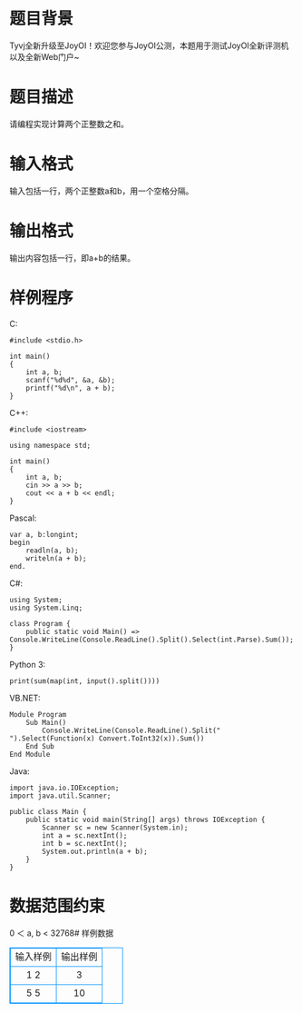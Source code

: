 # 题目背景

Tyvj全新升级至JoyOI！欢迎您参与JoyOI公测，本题用于测试JoyOI全新评测机以及全新Web门户~

# 题目描述

请编程实现计算两个正整数之和。

# 输入格式

输入包括一行，两个正整数a和b，用一个空格分隔。

# 输出格式

输出内容包括一行，即a+b的结果。

# 样例程序

C:

```
#include <stdio.h>

int main()
{
    int a, b;
    scanf("%d%d", &a, &b);
    printf("%d\n", a + b);
}
```

C++:

```
#include <iostream>

using namespace std;

int main()
{
    int a, b;
    cin >> a >> b;
    cout << a + b << endl;
}
```

Pascal:

```
var a, b:longint;
begin
    readln(a, b);
    writeln(a + b);
end.
```

C#:

```
using System;
using System.Linq;

class Program {
    public static void Main() => Console.WriteLine(Console.ReadLine().Split().Select(int.Parse).Sum());
}
```

Python 3:

```
print(sum(map(int, input().split())))
```

VB.NET:

```
Module Program
    Sub Main()
        Console.WriteLine(Console.ReadLine().Split(" ").Select(Function(x) Convert.ToInt32(x)).Sum())
    End Sub
End Module
```

Java:

```
import java.io.IOException;
import java.util.Scanner;

public class Main {
    public static void main(String[] args) throws IOException {
        Scanner sc = new Scanner(System.in);
        int a = sc.nextInt();
        int b = sc.nextInt();
        System.out.println(a + b);
    }
}
```

# 数据范围约束
0 ＜ a, b < 32768# 样例数据
<style>
        table,table tr th, table tr td { border:1px solid #0094ff; }
        table { width: 200px; min-height: 25px; line-height: 25px; text-align: center; border-collapse: collapse;}   
    </style>
<table>
	<tr>
		<td>输入样例</td>
		<td>输出样例</td>
	</tr>
<tr><td>1 2</td><td>3</td></tr><tr><td>5 5</td><td>10</td></tr></table>
